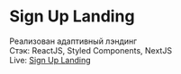 # Sign Up Landing 
Реализован адаптивный лэндинг<br>
Стэк: ReactJS, Styled Components, NextJS<br>
Live: [Sign Up Landing](https://signup-landing.vercel.app/)
